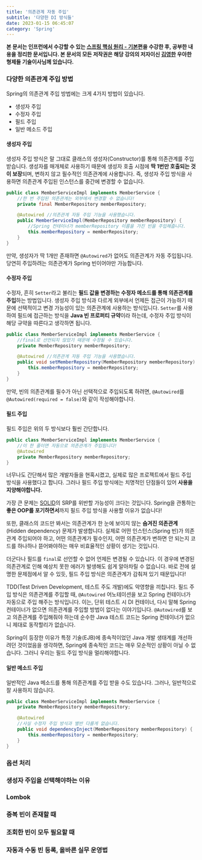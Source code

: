 ```yaml
---
title: '의존관계 자동 주입'
subtitle: '다양한 DI 방식들'
date: 2023-01-15 06:45:07
category: 'Spring'
---
```

**본 문서는 인프런에서 수강할 수 있는 [스프링 핵심 원리 - 기본편](https://inflearn.com/course/스프링-핵심-원리-기본편)을 수강한 후, 공부한 내용을 정리한 문서입니다. 본 문서의 모든 저작권은 해당 강의의 저자이신 [김영한](https://inflearn.com/users/@yh) 우아한형제들 기술이사님께 있습니다.**

### 다양한 의존관계 주입 방법
Spring의 의존관계 주입 방법에는 크게 4가지 방법이 있습니다.
* 생성자 주입
* 수정자 주입
* 필드 주입
* 일반 메소드 주입

#### 생성자 주입
생성자 주입 방식은 말 그대로 클래스의 생성자(Constructor)를 통해 의존관계를 주입 받습니다. 생성자를 매개체로 사용하기 때문에 생성자 호출 시점에 **딱 1번만 호출되는 것이 보장**되며, 변하지 않고 필수적인 의존관계에 사용합니다. 즉, 생성자 주입 방식을 사용하면 의존관계 주입된 인스턴스를 중간에 변경할 수 없습니다.

```java
public class MemberServiceImpl implements MemberService {
    //한 번 주입된 의존관계는 외부에서 변경할 수 없습니다!
    private final MemberRepository memberRepository;

    @Autowired //의존관계 자동 주입 기능을 사용했습니다.
    public MemberServiceImpl(MemberRepository memberRepository) {
        //Spring 컨테이너가 memberRepository 이름을 가진 빈을 주입해줍니다.
        this.memberRepository = memberRepository;
    }
}
```

만약, 생성자가 딱 1개만 존재하면 `@Autowired`가 없어도 의존관계가 자동 주입됩니다. 당연히 주입하려는 의존관계가 Spring 빈이어야만 가능합니다.

#### 수정자 주입
수정자, 흔히 `Setter`라고 불리는 **필드 값을 변경하는 수정자 메소드를 통해 의존관계를 주입**하는 방법입니다. 생성자 주입 방식과 다르게 외부에서 언제든 접근이 가능하기 때문에 선택적이고 변경 가능성이 있는 의존관계에 사용하는 방식입니다. `Setter`를 사용하여 필드에 접근하는 방식을 **Java 빈 프로퍼티 규약**이라 하는데, 수정자 주입 방식이 해당 규약을 따른다고 생각하면 됩니다.

```java
public class MemberServiceImpl implements MemberService {
    //final로 선언되지 않았기 때문에 수정될 수 있습니다.
    private MemberRepository memberRepository;

    @Autowired //의존관계 자동 주입 기능을 사용했습니다.
    public void setMemberRepository(MemberRepository memberRepository) {
        this.memberRepository = memberRepository;
    }
}
```

만약, 빈의 의존관계를 필수가 아닌 선택적으로 주입되도록 하려면, `@Autowired`를 `@Autowired(required = false)`와 같이 작성해야합니다.

#### 필드 주입
필드 주입은 위의 두 방식보다 훨씬 간단합니다.

```java
public class MemberServiceImpl implements MemberService {
    //이 한 줄이면 자동으로 의존관계가 주입됩니다!
    @Autowired
    private MemberRepository memberRepository;
}
```

너무나도 간단해서 많은 개발자들을 현혹시켰고, 실제로 많은 프로젝트에서 필드 주입 방식을 사용했다고 합니다. 그러나 필드 주입 방식에는 치명적인 단점들이 있어 **사용을 지양해야합니다.**

가장 큰 문제는 [SOLID](https://blog.coderoad.kr/solid)의 SRP를 위반할 가능성이 크다는 것입니다. Spring을 관통하는 **좋은 OOP를 포기하면서**까지 필드 주입 방식을 사용할 이유가 없습니다!

또한, 클래스의 코드만 봐서는 의존관계가 한 눈에 보이지 않는 **숨겨진 의존관계**(Hidden dependency) 문제가 발생합니다. 실제로 어떤 인스턴스(Spring 빈)가 의존관계 주입되어야 하고, 어떤 의존관계가 필수인지, 어떤 의존관계가 변하면 안 되는지 코드를 하나하나 뜯어봐야하는 매우 비효율적인 상황이 생기는 것입니다.

더군다나 필드를 `final`로 선언할 수 없어 언제든 변경될 수 있습니다. 이 경우에 변경된 의존관계로 인해 예상치 못한 에러가 발생해도 쉽게 알아차릴 수 없습니다. 바로 전에 설명한 문제점에서 알 수 있듯, 필드 주입 방식은 의존관계가 감춰져 있기 때문입니다!

TDD(Test Driven Development, 테스트 주도 개발)에도 악영향을 끼칩니다. 필드 주입 방식은 의존관계를 주입할 때, `@Autowired` 어노테이션을 보고 Spring 컨테이너가 자동으로 주입 해주는 방식입니다. 이는, 단위 테스트 시 DI 컨테이너, 다시 말해 Spring 컨테이너가 없으면 의존관계를 주입할 방법이 없다는 이야기입니다. `@Autowired`를 보고 의존관계를 주입해줘야 하는데 순수한 Java 테스트 코드는 Spring 컨테이너가 없으니 제대로 동작할리가 없습니다.

Spring이 등장한 이유가 특정 기술(EJB)에 종속적이었던 Java 개발 생태계를 개선하려던 것이었음을 생각하면, Spring에 종속적인 코드는 매우 모순적인 상황이 아닐 수 없습니다. 그러니 우리는 필드 주입 방식을 멀리해야합니다.

#### 일반 메소드 주입
일반적인 Java 메소드를 통해 의존관계를 주입 받을 수도 있습니다. 그러나, 일반적으로 잘 사용하지 않습니다.

```java
public class MemberServiceImpl implements MemberService {
    private MemberRepository memberRepository;

    @Autowired
    //사실 수정자 주입 방식과 별반 다를게 없습니다.
    public void dependencyInject(MemberRepository memberRepository) {
        this.memberRepository = memberRepository;
    }
}
```

### 옵션 처리

### 생성자 주입을 선택해야하는 이유

### Lombok

### 중복 빈이 존재할 때

### 조회한 빈이 모두 필요할 때

### 자동과 수동 빈 등록, 올바른 실무 운영법
